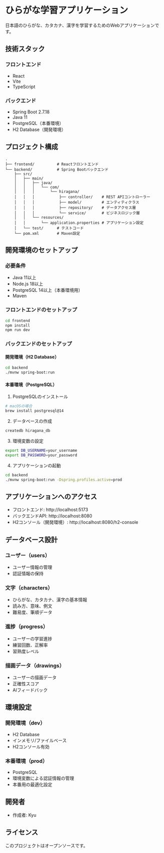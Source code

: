 # ひらがな学習アプリケーション

日本語のひらがな、カタカナ、漢字を学習するためのWebアプリケーションです。

## 技術スタック

### フロントエンド
- React
- Vite
- TypeScript

### バックエンド
- Spring Boot 2.7.18
- Java 11
- PostgreSQL（本番環境）
- H2 Database（開発環境）

## プロジェクト構成

```
.
├── frontend/          # Reactフロントエンド
└── backend/           # Spring Bootバックエンド
    ├── src/
    │   ├── main/
    │   │   ├── java/
    │   │   │   └── com/
    │   │   │       └── hiragana/
    │   │   │           ├── controller/    # REST APIコントローラー
    │   │   │           ├── model/         # エンティティクラス
    │   │   │           ├── repository/    # データアクセス層
    │   │   │           └── service/       # ビジネスロジック層
    │   │   └── resources/
    │   │       └── application.properties # アプリケーション設定
    │   └── test/      # テストコード
    └── pom.xml        # Maven設定
```

## 開発環境のセットアップ

### 必要条件
- Java 11以上
- Node.js 18以上
- PostgreSQL 14以上（本番環境用）
- Maven

### フロントエンドのセットアップ
```bash
cd frontend
npm install
npm run dev
```

### バックエンドのセットアップ

#### 開発環境（H2 Database）
```bash
cd backend
./mvnw spring-boot:run
```

#### 本番環境（PostgreSQL）
1. PostgreSQLのインストール
```bash
# macOSの場合
brew install postgresql@14
```

2. データベースの作成
```bash
createdb hiragana_db
```

3. 環境変数の設定
```bash
export DB_USERNAME=your_username
export DB_PASSWORD=your_password
```

4. アプリケーションの起動
```bash
cd backend
./mvnw spring-boot:run -Dspring.profiles.active=prod
```

## アプリケーションへのアクセス

- フロントエンド: http://localhost:5173
- バックエンドAPI: http://localhost:8080
- H2コンソール（開発環境）: http://localhost:8080/h2-console

## データベース設計

### ユーザー（users）
- ユーザー情報の管理
- 認証情報の保持

### 文字（characters）
- ひらがな、カタカナ、漢字の基本情報
- 読み方、意味、例文
- 難易度、筆順データ

### 進捗（progress）
- ユーザーの学習進捗
- 練習回数、正解率
- 習熟度レベル

### 描画データ（drawings）
- ユーザーの描画データ
- 正確性スコア
- AIフィードバック

## 環境設定

### 開発環境（dev）
- H2 Database
- インメモリ/ファイルベース
- H2コンソール有効

### 本番環境（prod）
- PostgreSQL
- 環境変数による認証情報の管理
- 本番用の最適化設定

## 開発者

- 作成者: Kyu

## ライセンス

このプロジェクトはオープンソースです。 
